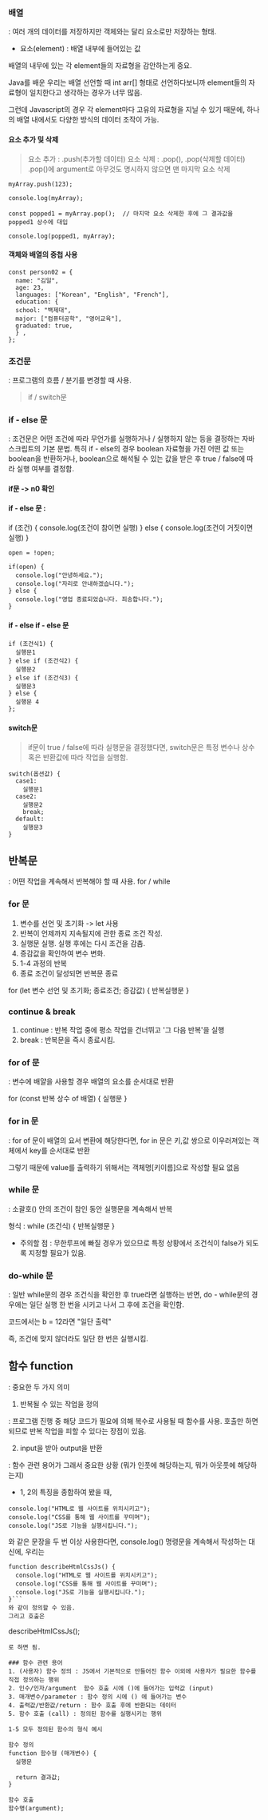 ### 배열
  : 여러 개의 데이터를 저장하지만 객체와는 달리 요소로만 저장하는 형태.

  * 요소(element) : 배열 내부에 들어있는 값

  배열의 내무에 있는 각 element들의 자료형을 감안하는게 중요.

  Java를 배운 우리는 배열 선언할 때 int arr[] 형태로 선언하다보니까 element들의 자료형이 일치한다고 생각하는 경우가 너무 많음.

  그런데 Javascript의 경우 각 element마다 고유의 자료형을 지닐 수 있기 때문에, 하나의 배열 내에서도 다양한 방식의 데이터 조작이 가능.

#### 요소 추가 및 삭제
> 요소 추가 : .push(추가할 데이터)
> 요소 삭제 : .pop(), .pop(삭제할 데이터)
.pop()에 argument로 아무것도 명시하지 않으면 맨 마지막 요소 삭제
```
myArray.push(123);

console.log(myArray);

const popped1 = myArray.pop();  // 마지막 요소 삭제한 후에 그 결과값을 popped1 상수에 대입

console.log(popped1, myArray);
```

#### 객체와 배열의 중첩 사용
  ```
  const person02 = {
    name: "김일",
    age: 23,
    languages: ["Korean", "English", "French"],
    education: {
    school: "백제대",
    major: ["컴퓨터공학", "영어교육"],
    graduated: true,
    } ,
  };
```

### 조건문
  : 프로그램의 흐름 / 분기를 변경할 때 사용.
  > if / switch문

### if - else 문
  : 조건문은 어떤 조건에 따라 무언가를 실행하거나 / 실행하지 않는 등을 결정하는 자바스크립트의 기본 문법.
  특히 if - else의 경우 boolean 자료형을 가진 어떤 값 또는 boolean을 반환하거나, boolean으로 해석될 수 있는 값을 받은 후 true / false에 따라 실행 여부를 결정함.

#### if문 -> n0 확인

#### if - else 문 :
  if (조건) {
    console.log(조건이 참이면 실행)
  } else {
    console.log(조건이 거짓이면 실행)
  }

```
open = !open;

if(open) {
  console.log("안녕하세요.");
  console.log("자리로 안내하겠습니다.");
} else {
  console.log("영업 종료되었습니다. 죄송합니다.");
}
```

#### if - else if - else 문
```
if (조건식1) {
  실행문1
} else if (조건식2) {
  실행문2
} else if (조건식3) {
  실행문3
} else {
  실행문 4
};
```

#### switch문
> if문이 true / false에 따라 실행문을 결정했다면, switch문은 특정 변수나 상수 혹은 반환값에 따라 작업을 실행함.
```
switch(옵션값) {
  case1:
    실행문1
  case2:
    실행문2
    break;
  default:
    실행문3
}
```

## 반복문
  : 어떤 작업을 계속해서 반복해야 할 때 사용. for / while

### for 문
  1. 변수를 선언 및 초기화 -> let 사용
  2. 반복이 언제까지 지속될지에 관한 종료 조건 작성.
  3. 실행문 실행. 실행 후에는 다시 조건을 감춤.
  4. 증감값을 확인하여 변수 변화.
  5. 1-4 과정의 반복
  6. 종료 조건이 달성되면 반복문 종료

  for (let 변수 선언 및 초기화; 종료조건; 증감값) {
    반복실행문
  }

### continue & break
  1. continue : 반복 작업 중에 평소 작업을 건너뛰고 '그 다음 반복'을 실행
  2. break : 반복문을 즉시 종료시킴.

### for of 문
  : 변수에 배얄을 사용할 경우 배열의 요소를 순서대로 반환

  for (const 반복 상수 of 배열) {
    실행문
  }

### for in 문
  : for of 문이 배열의 요서 변환에 해당한다면, for in 문은 키,값 쌍으로 이우러져있는 객체에서 key를 순서대로 반환

  그렇기 때문에 value를 출력하기 위해서는 객체명[키이름]으로 작성할 필요 없음

### while 문
  : 소괄호() 안의 조건이 참인 동안 실행문을 계속해서 반복

  형식 :
  while (조건식) {
    반복실행문
  }

  - 주의할 점 : 무한루프에 빠질 경우가 있으므로 특정 상황에서 조건식이 false가 되도록 지정할 필요가 있음.

### do-while 문
  : 일반 while문의 경우 조건식을 확인한 후 true라면 실행하는 반면, do - while문의 경우에는 일단 실행 한 번을 시키고 나서 그 후에 조건을 확인함.

  코드에서는 b = 12라면 "일단 출력"

  즉, 조건에 맞지 않더라도 일단 한 번은 실행시킴.

## 함수 function
  : 중요한 두 가지 의미
  1. 반복될 수 있는 작업을 정의

  : 프로그램 진행 중 해당 코드가 필요에 의해 복수로 사용될 때 함수를 사용. 호출만 하면 되므로 반복 작업을 피할 수 있다는 장점이 있음.

  2. input을 받아 output을 반환

  : 함수 관련 용어가 그래서 중요한 상황 (뭐가 인풋에 해당하는지, 뭐가 아웃풋에 해당하는지)

  - 1, 2의 특징을 종합하여 봤을 때,
  ```
  console.log("HTML로 웹 사이트를 위치시키고");
  console.log("CSS를 통해 웹 사이트를 꾸미며");
  console.log("JS로 기능을 실행시킵니다.");
  ```
  와 같은 문장을 두 번 이상 사용한다면, console.log() 명령문을 계속해서 작성하는 대신에, 우리는
  ```
  function describeHtmlCssJs() {
    console.log("HTML로 웹 사이트를 위치시키고");
    console.log("CSS를 통해 웹 사이트를 꾸미며");
    console.log("JS로 기능을 실행시킵니다.");
  }```
  와 같이 정의할 수 있음.
  그리고 호출은
  ```
  describeHtmlCssJs();
  ```
  로 하면 됨.

  ### 함수 관련 용어
  1. (사용자) 함수 정의 : JS에서 기본적으로 만들어진 함수 이외에 사용자가 필요한 함수를 직접 정의하는 행위
  2. 인수/인자/argument  함수 호출 시에 ()에 들어가는 입력값 (input)
  3. 매개변수/parameter : 함수 정의 시에 () 에 들어가는 변수
  4. 출력값/반환값/return : 함수 호출 후에 반환되는 데이터
  5. 함수 호출 (call) : 정의된 함수를 실행시키는 행위

  1-5 모두 정의된 함수의 형식 예시

  함수 정의
  function 함수형 (매개변수) {
    실행문

    return 결과값;
  }

  함수 호출
  함수명(argument);

  
